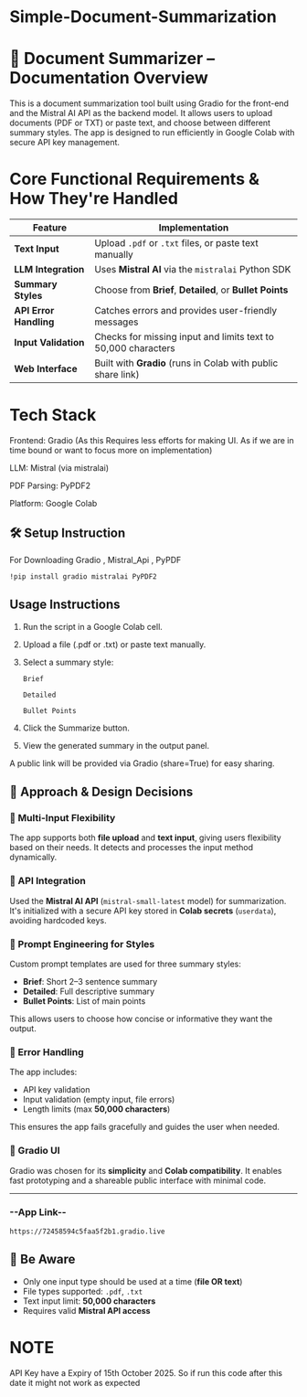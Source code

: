 # Simple-Document-Summarization

# 📄 Document Summarizer – Documentation Overview

This is a document summarization tool built using Gradio for the front-end and the Mistral AI API as the backend model. It allows users to upload documents (PDF or TXT) or paste text, and choose between different summary styles. The app is designed to run efficiently in Google Colab with secure API key management.

# Core Functional Requirements & How They're Handled
| Feature                | Implementation                                                
| ---------------------- | ------------------------------------------------------------- 
| **Text Input**         | Upload `.pdf` or `.txt` files, or paste text manually         
| **LLM Integration**    | Uses **Mistral AI** via the `mistralai` Python SDK            
| **Summary Styles**     | Choose from **Brief**, **Detailed**, or **Bullet Points**     
| **API Error Handling** | Catches errors and provides user-friendly messages            
| **Input Validation**   | Checks for missing input and limits text to 50,000 characters 
| **Web Interface**      | Built with **Gradio** (runs in Colab with public share link)  

# Tech Stack

Frontend: Gradio (As this Requires less efforts for making UI. As if we are in time bound or want to focus more on implementation)

LLM: Mistral (via mistralai)

PDF Parsing: PyPDF2

Platform: Google Colab 

## 🛠 Setup Instruction 
For Downloading Gradio , Mistral_Api , PyPDF

```!pip install gradio mistralai PyPDF2```

## Usage Instructions

1. Run the script in a Google Colab cell.

2. Upload a file (.pdf or .txt) or paste text manually.

3. Select a summary style:

       Brief

       Detailed

       Bullet Points

4. Click the Summarize button.

5. View the generated summary in the output panel.

A public link will be provided via Gradio (share=True) for easy sharing.

## 🧠 Approach & Design Decisions

### 🔹 Multi-Input Flexibility  
The app supports both **file upload** and **text input**, giving users flexibility based on their needs. It detects and processes the input method dynamically.

### 🔹 API Integration  
Used the **Mistral AI API** (`mistral-small-latest` model) for summarization. It's initialized with a secure API key stored in **Colab secrets** (`userdata`), avoiding hardcoded keys.

### 🔹 Prompt Engineering for Styles  
Custom prompt templates are used for three summary styles:
- **Brief**: Short 2–3 sentence summary  
- **Detailed**: Full descriptive summary  
- **Bullet Points**: List of main points  

This allows users to choose how concise or informative they want the output.

### 🔹 Error Handling  
The app includes:
- API key validation  
- Input validation (empty input, file errors)  
- Length limits (max **50,000 characters**)  

This ensures the app fails gracefully and guides the user when needed.

### 🔹 Gradio UI  
Gradio was chosen for its **simplicity** and **Colab compatibility**. It enables fast prototyping and a shareable public interface with minimal code.

---
### --App Link--

```https://72458594c5faa5f2b1.gradio.live```

## 📎 Be Aware

- Only one input type should be used at a time (**file OR text**)  
- File types supported: `.pdf`, `.txt`  
- Text input limit: **50,000 characters**  
- Requires valid **Mistral API access**


# NOTE
API Key have a Expiry of 15th October 2025. So if run this code after this date it might not work as expected
